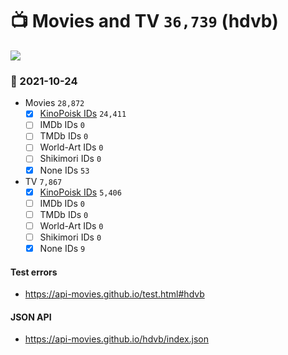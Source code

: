 # :tv: Movies and TV `36,739` (hdvb)

<a href="https://API-Movies.github.io"><img src="https://API-Movies.github.io/banner.png?cache"></a>

### :date: 2021-10-24
- Movies `28,872`
  - [x] <a href="https://API-Movies.github.io/hdvb/movie_kinopoisk_ids.json">KinoPoisk IDs</a> `24,411`
  - [ ] IMDb IDs `0`
  - [ ] TMDb IDs `0`
  - [ ] World-Art IDs `0`
  - [ ] Shikimori IDs `0`
  - [x] None IDs `53`
- TV `7,867`
  - [x] <a href="https://API-Movies.github.io/hdvb/tv_kinopoisk_ids.json">KinoPoisk IDs</a> `5,406`
  - [ ] IMDb IDs `0`
  - [ ] TMDb IDs `0`
  - [ ] World-Art IDs `0`
  - [ ] Shikimori IDs `0`
  - [x] None IDs `9`
#### Test errors
- <a href='https://api-movies.github.io/test.html#hdvb'>https://api-movies.github.io/test.html#hdvb</a>
#### JSON API
- <a href='https://api-movies.github.io/hdvb/index.json'>https://api-movies.github.io/hdvb/index.json</a>
